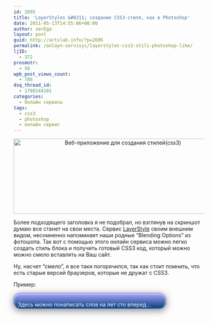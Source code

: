 ```yaml
---
id: 2695
title: 'LayerStyles &#8211; создание CSS3-стиля, как в Photoshop'
date: 2011-05-13T14:55:06+00:00
author: serEga
layout: post
guid: http://artslab.info/?p=2695
permalink: /onlayn-servisyi/layerstyles-css3-stili-photoshop-like/
ljID:
  - 372
prosmotr:
  - 58
wpb_post_views_count:
  - 786
dsq_thread_id:
  - 1708244101
categories:
  - Онлайн сервисы
tags:
  - css3
  - photoshop
  - онлайн сервис
---
```

<center>
  <img src="http://googledrive.com/host/0B9lHVSSSdxdxd0hjdUdmRzY3Tjg/layerstyle_html5.jpg" alt="Веб-приложение для создания стилей(css3)" title="layerstyle_html5" width="561" height="198" class="alignnone size-full wp-image-2696" />
</center>

Более подходящего заголовка я не подобрал, но взглянув на скриншот думаю все станет на свои места. Сервис [LayerStyle](http://layerstyles.org/) своим внешним видом, несомненно напоминает наши родные &#8220;Blending Options&#8221; из фотошопа. Так вот с помощью этого онлайн сервиса можно легко создать стиль блока и получить готовый CSS3 код, который можно можно смело вставлять на Ваш сайт.

Ну, насчет &#8220;смело&#8221;, я все таки погорячился, так как стоит помнить, что есть старые версий браузеров, которые не дружат с CSS3.

Пример:

<div style="border: 1px solid #3f68d1;border-radius: 17px;background-image: -moz-linear-gradient(top, #afa6ff, #003c7b);background-image: -webkit-gradient(linear, center top, center bottom, from(#afa6ff), to(#003c7b));box-shadow: 0 4px 17px 2px rgba(120,120,120,0.77), inset 0 1px 4px white;width:400px;height:40px; color: #fff;">
  <p style="padding: 7px 0 0 10px;">
    Здесь можно понаписать слов на лет сто вперед&#8230;
  </p>
</div>